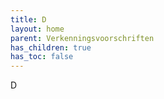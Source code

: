 ```yaml
---
title: D
layout: home
parent: Verkenningsvoorschriften
has_children: true
has_toc: false
---
```


D
